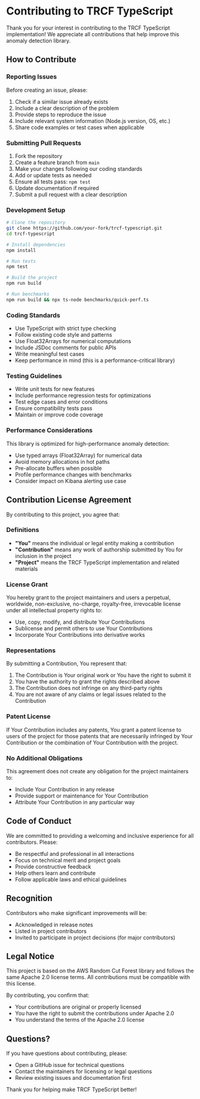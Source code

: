 # Contributing to TRCF TypeScript

Thank you for your interest in contributing to the TRCF TypeScript implementation! We appreciate all contributions that help improve this anomaly detection library.

## How to Contribute

### Reporting Issues

Before creating an issue, please:
1. Check if a similar issue already exists
2. Include a clear description of the problem
3. Provide steps to reproduce the issue
4. Include relevant system information (Node.js version, OS, etc.)
5. Share code examples or test cases when applicable

### Submitting Pull Requests

1. Fork the repository
2. Create a feature branch from `main`
3. Make your changes following our coding standards
4. Add or update tests as needed
5. Ensure all tests pass: `npm test`
6. Update documentation if required
7. Submit a pull request with a clear description

### Development Setup

```bash
# Clone the repository
git clone https://github.com/your-fork/trcf-typescript.git
cd trcf-typescript

# Install dependencies
npm install

# Run tests
npm test

# Build the project
npm run build

# Run benchmarks
npm run build && npx ts-node benchmarks/quick-perf.ts
```

### Coding Standards

- Use TypeScript with strict type checking
- Follow existing code style and patterns
- Use Float32Arrays for numerical computations
- Include JSDoc comments for public APIs
- Write meaningful test cases
- Keep performance in mind (this is a performance-critical library)

### Testing Guidelines

- Write unit tests for new features
- Include performance regression tests for optimizations
- Test edge cases and error conditions
- Ensure compatibility tests pass
- Maintain or improve code coverage

### Performance Considerations

This library is optimized for high-performance anomaly detection:
- Use typed arrays (Float32Array) for numerical data
- Avoid memory allocations in hot paths
- Pre-allocate buffers when possible
- Profile performance changes with benchmarks
- Consider impact on Kibana alerting use case

## Contribution License Agreement

By contributing to this project, you agree that:

### Definitions

- **"You"** means the individual or legal entity making a contribution
- **"Contribution"** means any work of authorship submitted by You for inclusion in the project
- **"Project"** means the TRCF TypeScript implementation and related materials

### License Grant

You hereby grant to the project maintainers and users a perpetual, worldwide, non-exclusive, no-charge, royalty-free, irrevocable license under all intellectual property rights to:
- Use, copy, modify, and distribute Your Contributions
- Sublicense and permit others to use Your Contributions
- Incorporate Your Contributions into derivative works

### Representations

By submitting a Contribution, You represent that:
1. The Contribution is Your original work or You have the right to submit it
2. You have the authority to grant the rights described above
3. The Contribution does not infringe on any third-party rights
4. You are not aware of any claims or legal issues related to the Contribution

### Patent License

If Your Contribution includes any patents, You grant a patent license to users of the project for those patents that are necessarily infringed by Your Contribution or the combination of Your Contribution with the project.

### No Additional Obligations

This agreement does not create any obligation for the project maintainers to:
- Include Your Contribution in any release
- Provide support or maintenance for Your Contribution
- Attribute Your Contribution in any particular way

## Code of Conduct

We are committed to providing a welcoming and inclusive experience for all contributors. Please:

- Be respectful and professional in all interactions
- Focus on technical merit and project goals
- Provide constructive feedback
- Help others learn and contribute
- Follow applicable laws and ethical guidelines

## Recognition

Contributors who make significant improvements will be:
- Acknowledged in release notes
- Listed in project contributors
- Invited to participate in project decisions (for major contributors)

## Legal Notice

This project is based on the AWS Random Cut Forest library and follows the same Apache 2.0 license terms. All contributions must be compatible with this license.

By contributing, you confirm that:
- Your contributions are original or properly licensed
- You have the right to submit the contributions under Apache 2.0
- You understand the terms of the Apache 2.0 license

## Questions?

If you have questions about contributing, please:
- Open a GitHub issue for technical questions
- Contact the maintainers for licensing or legal questions
- Review existing issues and documentation first

Thank you for helping make TRCF TypeScript better!